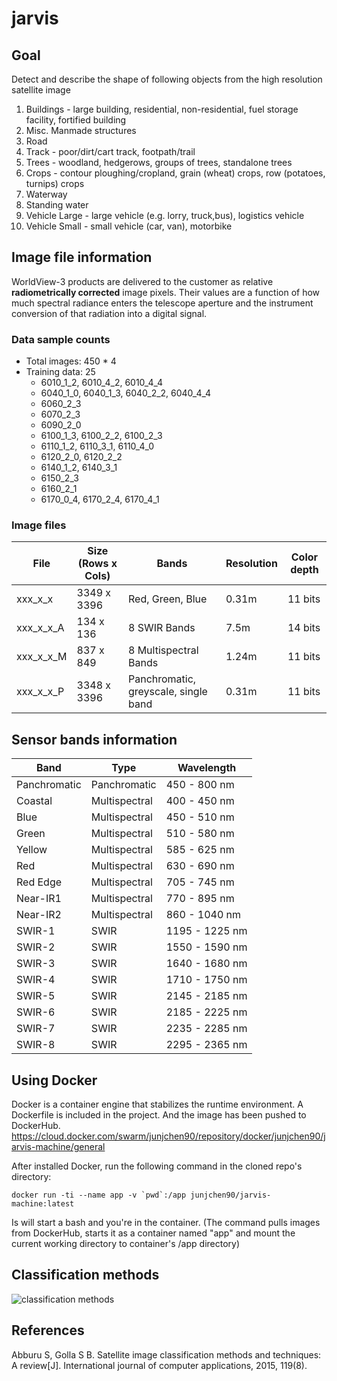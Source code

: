 # jarvis

## Goal

Detect and describe the shape of following objects from the high resolution satellite image

1. Buildings - large building, residential, non-residential, fuel storage facility, fortified building
2. Misc. Manmade structures 
3. Road 
4. Track - poor/dirt/cart track, footpath/trail
5. Trees - woodland, hedgerows, groups of trees, standalone trees
6. Crops - contour ploughing/cropland, grain (wheat) crops, row (potatoes, turnips) crops
7. Waterway 
8. Standing water
9. Vehicle Large - large vehicle (e.g. lorry, truck,bus), logistics vehicle
10. Vehicle Small - small vehicle (car, van), motorbike

## Image file information

WorldView-3 products are delivered to the customer as relative **radiometrically corrected** image pixels. Their values are a
function of how much spectral radiance enters the telescope aperture and the instrument conversion of that radiation into a
digital signal. 

### Data sample counts

* Total images: 450 * 4
* Training data: 25
    * 6010_1_2, 6010_4_2, 6010_4_4
    * 6040_1_0, 6040_1_3, 6040_2_2, 6040_4_4
    * 6060_2_3
    * 6070_2_3
    * 6090_2_0
    * 6100_1_3, 6100_2_2, 6100_2_3
    * 6110_1_2, 6110_3_1, 6110_4_0
    * 6120_2_0, 6120_2_2
    * 6140_1_2, 6140_3_1
    * 6150_2_3
    * 6160_2_1
    * 6170_0_4, 6170_2_4, 6170_4_1

### Image files

| File | Size (Rows x Cols) | Bands | Resolution | Color depth |
| --- | --- | --- | --- | --- |
| xxx_x_x | 3349 x 3396| Red, Green, Blue | 0.31m | 11 bits |
| xxx_x_x_A | 134 x 136 | 8 SWIR Bands | 7.5m | 14 bits |
| xxx_x_x_M | 837 x 849 | 8 Multispectral Bands | 1.24m | 11 bits |
| xxx_x_x_P | 3348 x 3396 | Panchromatic, greyscale, single band | 0.31m | 11 bits |

## Sensor bands information

| Band | Type | Wavelength |
| --- | --- | --- |
| Panchromatic | Panchromatic | 450 - 800 nm |
| Coastal | Multispectral | 400 - 450 nm |
| Blue | Multispectral | 450 - 510 nm |
| Green | Multispectral | 510 - 580 nm |
| Yellow | Multispectral | 585 - 625 nm |
| Red | Multispectral | 630 - 690 nm |
| Red Edge | Multispectral | 705 - 745 nm |
| Near-IR1 | Multispectral | 770 - 895 nm |
| Near-IR2 | Multispectral | 860 - 1040 nm |
| SWIR-1 | SWIR | 1195 - 1225 nm |
| SWIR-2 | SWIR | 1550 - 1590 nm |
| SWIR-3 | SWIR | 1640 - 1680 nm |
| SWIR-4 | SWIR | 1710 - 1750 nm |
| SWIR-5 | SWIR | 2145 - 2185 nm |
| SWIR-6 | SWIR | 2185 - 2225 nm |
| SWIR-7 | SWIR | 2235 - 2285 nm |
| SWIR-8 | SWIR | 2295 - 2365 nm |

## Using Docker

Docker is a container engine that stabilizes the runtime environment. A Dockerfile is included in the project. And the image has been pushed to DockerHub. https://cloud.docker.com/swarm/junjchen90/repository/docker/junjchen90/jarvis-machine/general 

After installed Docker, run the following command in the cloned repo's directory:

```
docker run -ti --name app -v `pwd`:/app junjchen90/jarvis-machine:latest
```

Is will start a bash and you're in the container. (The command pulls images from DockerHub, starts it as a container named "app" and mount the current working directory to container's /app directory)

## Classification methods

![classification methods](https://raw.githubusercontent.com/junjchen/jarvis/master/clsfy_methods.png)

## References

Abburu S, Golla S B. Satellite image classification methods and techniques: A review[J]. International journal of computer applications, 2015, 119(8).